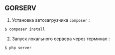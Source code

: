 ## GORSERV 

1. Установка автозагрузчика ``composer`` :
```php 
$ composer install
```


2. Запуск локального сервера через терминал :
```php 
$ php server
```